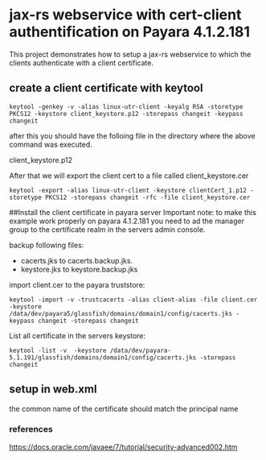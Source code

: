 # jax-rs webservice with cert-client authentification on Payara 4.1.2.181

This project demonstrates how to setup a jax-rs webservice to which the clients authenticate with a client certificate.

## create a client certificate with keytool

`keytool -genkey -v -alias linux-utr-client -keyalg RSA -storetype PKCS12 -keystore client_keystore.p12 -storepass changeit -keypass changeit`

after this you should have the folloing file in the directory where the above command was executed.

client_keystore.p12

After that we will export the client cert to a file called client_keystore.cer

`keytool -export -alias linux-utr-client -keystore clientCert_1.p12 -storetype PKCS12 -storepass changeit -rfc -file client_keystore.cer`

##Install the client certificate in payara server
Important note: to make this example work properly on payara 4.1.2.181 you need to ad the manager group to the certificate realm in the servers admin console.

backup following files:
* cacerts.jks to cacerts.backup.jks.
* keystore.jks to keystore.backup.jks

import client.cer to the payara truststore:

`keytool -import -v -trustcacerts -alias client-alias -file client.cer -keystore /data/dev/payara5/glassfish/domains/domain1/config/cacerts.jks -keypass changeit -storepass changeit`

List all certificate in the servers keystore:

`keytool -list -v  -keystore /data/dev/payara-5.1.191/glassfish/domains/domain1/config/cacerts.jks -storepass changeit`




## setup in web.xml
the common name of the certificate should match the principal name

### references
https://docs.oracle.com/javaee/7/tutorial/security-advanced002.htm
